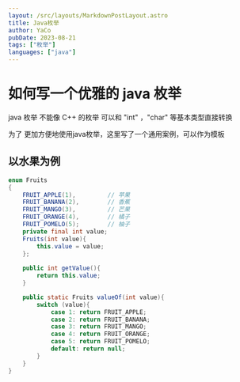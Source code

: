 ```yaml
---
layout: /src/layouts/MarkdownPostLayout.astro
title: Java枚举
author: YaCo
pubDate: 2023-08-21
tags: ["枚举"]
languages: ["java"]
---
```

# 如何写一个优雅的 java 枚举

java 枚举 不能像 C++ 的枚举 可以和 "int" ，"char" 等基本类型直接转换 

为了 更加方便地使用java枚举，这里写了一个通用案例，可以作为模板

## 以水果为例

```java
enum Fruits
{
    FRUIT_APPLE(1),         // 苹果
    FRUIT_BANANA(2),        // 香蕉
    FRUIT_MANGO(3),         // 芒果
    FRUIT_ORANGE(4),        // 橘子
    FRUIT_POMELO(5);        // 柚子
    private final int value;
    Fruits(int value){
        this.value = value;
    };
    
    public int getValue(){
        return this.value;
    }

    public static Fruits valueOf(int value){
        switch (value){
            case 1: return FRUIT_APPLE;
            case 2: return FRUIT_BANANA;
            case 3: return FRUIT_MANGO;
            case 4: return FRUIT_ORANGE;
            case 5: return FRUIT_POMELO;
            default: return null;
        }
    }
}
```

